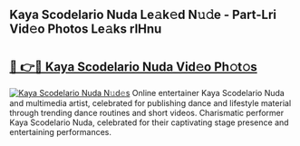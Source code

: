 ## Kaya Scodelario Nuda Le𝚊k𝚎d N𝚞𝚍e - Part-Lri Vid𝚎o Photos Le𝚊ks rlHnu

# <h2><a href="http://fbfpmfx.evod.top/?m=Kaya+Scodelario+Nuda">🔗 👉🔴 Kaya Scodelario Nuda Vid𝚎o Ph𝚘t𝚘s</a></h2>

[![Kaya Scodelario Nuda N𝚞d𝚎s](https://i.imgur.com/8V9OHl7.gif)](http://fbfpmfx.evod.top/?m=Kaya+Scodelario+Nuda)
Online entertainer Kaya Scodelario Nuda and multimedia artist, celebrated for publishing dance and lifestyle material through trending dance routines and short videos. Charismatic performer Kaya Scodelario Nuda, celebrated for their captivating stage presence and entertaining performances. 
